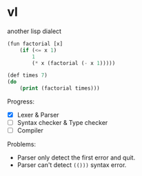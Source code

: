 # vl
another lisp dialect

```lisp
(fun factorial [x]
    (if (<= x 1)
        1
        (* x (factorial (- x 1)))))

(def times 7)
(do
    (print (factorial times)))
```

Progress:
- [X] Lexer & Parser
- [ ] Syntax checker & Type checker
- [ ] Compiler

Problems:
- Parser only detect the first error and quit.
- Parser can't detect `(()))` syntax error.